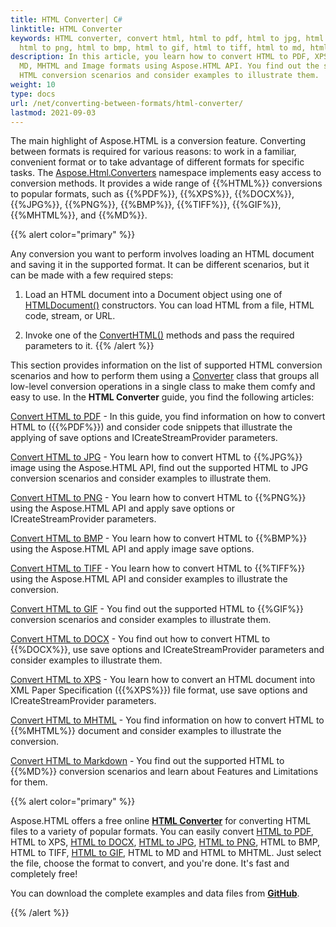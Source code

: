 ```yaml
---
title: HTML Converter| C#
linktitle: HTML Converter
keywords: HTML converter, convert html, html to pdf, html to jpg, html to docx,
  html to png, html to bmp, html to gif, html to tiff, html to md, html to xps.
description: In this article, you learn how to convert HTML to PDF, XPS, DOCX,
  MD, MHTML and Image formats using Aspose.HTML API. You find out the supported
  HTML conversion scenarios and consider examples to illustrate them.
weight: 10
type: docs
url: /net/converting-between-formats/html-converter/
lastmod: 2021-09-03
---
```


The main highlight of Aspose.HTML is a conversion feature. Converting between formats is required for various reasons: to work in a familiar, convenient format or to take advantage of different formats for specific tasks. The [Aspose.Html.Converters](https://apireference.aspose.com/html/net/aspose.html.converters) namespace implements easy access to conversion methods. It provides a wide range of {{%HTML%}} conversions to popular formats, such as {{%PDF%}}, {{%XPS%}}, {{%DOCX%}}, {{%JPG%}}, {{%PNG%}}, {{%BMP%}}, {{%TIFF%}}, {{%GIF%}}, {{%MHTML%}},  and {{%MD%}}.

{{% alert color="primary" %}} 

Any conversion you want to perform involves loading an HTML document and saving it in the supported format. It can be different scenarios, but it can be made with a few required steps:

1. Load an HTML document into a Document object using one of [HTMLDocument()](https://apireference.aspose.com/html/net/aspose.html/htmldocument) constructors. You can load HTML from a file, HTML code, stream, or URL.

2. Invoke one of the [ConvertHTML()](https://apireference.aspose.com/html/net/aspose.html.converters/converter/methods/converthtml/index) methods and pass the required parameters to it.
{{% /alert %}} 

This section provides information on the list of supported HTML conversion scenarios and how to perform them using a [Converter](https://apireference.aspose.com/net/html/aspose.html.converters/converter) class that groups all low-level conversion operations in a single class to make them comfy and easy to use. In the **HTML Converter** guide, you find the following articles: 

[Convert HTML to PDF](/html/net/converting-between-formats/html-to-pdf/) - In this guide, you find information on how to convert HTML to ({{%PDF%}}) and consider code snippets that illustrate the applying of save options and ICreateStreamProvider parameters.

[Convert HTML to JPG](/html/net/converting-between-formats/html-to-jpg/) - You learn how to convert HTML to {{%JPG%}} image using the Aspose.HTML API, find out the supported HTML to JPG conversion scenarios and consider examples to illustrate them.

[Convert HTML to PNG](/html/net/converting-between-formats/html-to-png/) - You learn how to convert HTML to {{%PNG%}} using the Aspose.HTML API and apply save options or ICreateStreamProvider parameters.

[Convert HTML to BMP](/html/net/converting-between-formats/html-to-bmp/) - You learn how to convert HTML to {{%BMP%}} using the Aspose.HTML API and apply image save options. 

[Convert HTML to TIFF](/html/net/converting-between-formats/html-to-tiff/) - You learn how to convert HTML to {{%TIFF%}} using the Aspose.HTML API and consider examples to illustrate the conversion.

[Convert HTML to GIF](/html/net/converting-between-formats/html-to-gif/) - You find out the supported HTML to {{%GIF%}} conversion scenarios and consider examples to illustrate them.

[Convert HTML to DOCX](/html/net/converting-between-formats/html-to-docx/) - You find out how to convert HTML to {{%DOCX%}}, use save options and ICreateStreamProvider parameters and consider examples to illustrate them.

[Convert HTML to XPS](/html/net/converting-between-formats/html-to-xps/) - You learn how to convert an HTML document into XML Paper Specification ({{%XPS%}}) file format, use save options and ICreateStreamProvider parameters.

[Convert HTML to MHTML](/html/net/converting-between-formats/html-to-mhtml/) - You find information on how to convert HTML to {{%MHTML%}} document and consider examples to illustrate the conversion.

[Convert HTML to Markdown](/html/net/converting-between-formats/html-to-markdown/) - You find out the supported HTML to {{%MD%}} conversion scenarios and learn about Features and Limitations for them.

{{% alert color="primary" %}} 

Aspose.HTML offers a free online [**HTML Converter**](https://products.aspose.app/html/en/conversion) for converting HTML files to a variety of popular formats. You can easily convert  [HTML to PDF](https://products.aspose.app/html/en/conversion/html-to-pdf), HTML to XPS, [HTML to DOCX](https://products.aspose.app/html/en/conversion/html-to-docx), [HTML to JPG](https://products.aspose.app/html/en/conversion/html-to-jpg), [HTML to PNG](https://products.aspose.app/html/en/conversion/html-to-png), HTML to BMP, HTML to TIFF, [HTML to GIF](https://products.aspose.app/html/en/conversion/html-to-gif), HTML to MD and HTML to MHTML. Just select the file, choose the format to convert, and you're done. It's fast and completely free!

You can download the complete examples and data files from [**GitHub**](https://github.com/aspose-html/Aspose.HTML-Documentation/tree/main/content/tests-net).

{{% /alert %}} 


